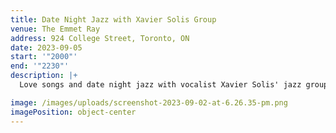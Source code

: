```yaml
---
title: Date Night Jazz with Xavier Solis Group
venue: The Emmet Ray
address: 924 College Street, Toronto, ON
date: 2023-09-05
start: '"2000"'
end: '"2230"'
description: |+
  Love songs and date night jazz with vocalist Xavier Solis' jazz group!

image: /images/uploads/screenshot-2023-09-02-at-6.26.35-pm.png
imagePosition: object-center
---
```

